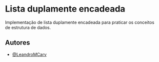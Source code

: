 
# Lista duplamente encadeada

Implementação de lista duplamente encadeada para praticar os conceitos de estrutura de dados.


## Autores

- [@LeandroMCarv](https://www.github.com/LeandroMCarv)

